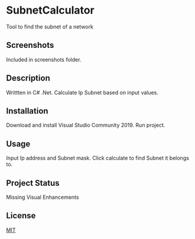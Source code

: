 # SubnetCalculator
Tool to find the subnet of a network

## Screenshots
 Included in screenshots folder.

## Description
 Writtten in C# .Net. Calculate Ip Subnet based on input values.
 
## Installation
 Download and install Visual Studio Community 2019. Run project.

## Usage
 Input Ip address and Subnet mask. Click calculate to find Subnet it belongs to.

## Project Status
 Missing Visual Enhancements

## License
 [MIT](https://choosealicense.com/licenses/mit/)
